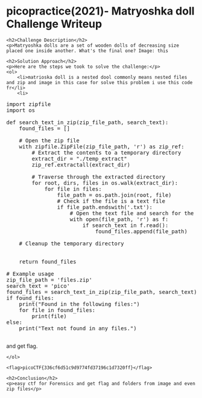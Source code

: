 <!DOCTYPE html>
<html>


<body>
    <h1>picopractice(2021)- Matryoshka doll Challenge Writeup</h1>

    <h2>Challenge Description</h2>
    <p>Matryoshka dolls are a set of wooden dolls of decreasing size placed one inside another. What's the final one? Image: this 
</p>

    <h2>Solution Approach</h2>
    <p>Here are the steps we took to solve the challenge:</p>
    <ol>
        <li>matrioska doll is a nested dool commonly means nested files and zip and image in this case for solve this problem i use this code fr</li>
        <li>
<pre>
import zipfile
import os

def search_text_in_zip(zip_file_path, search_text):
    found_files = []

    # Open the zip file
    with zipfile.ZipFile(zip_file_path, 'r') as zip_ref:
        # Extract the contents to a temporary directory
        extract_dir = "./temp_extract"
        zip_ref.extractall(extract_dir)

        # Traverse through the extracted directory
        for root, dirs, files in os.walk(extract_dir):
            for file in files:
                file_path = os.path.join(root, file)
                # Check if the file is a text file
                if file_path.endswith('.txt'):
                    # Open the text file and search for the text
                    with open(file_path, 'r') as f:
                        if search_text in f.read():
                            found_files.append(file_path)

    # Cleanup the temporary directory
  

    return found_files

# Example usage
zip_file_path = 'files.zip'
search_text = 'pico'
found_files = search_text_in_zip(zip_file_path, search_text)
if found_files:
    print("Found in the following files:")
    for file in found_files:
        print(file)
else:
    print("Text not found in any files.")

</pre>
and get flag.
  </li>
               

      
    </ol>

    <flag>picoCTF{336cf6d51c9d9774fd37196c1d7320ff}</flag>

    <h2>Conclusion</h2>
    <p>easy ctf for Forensics and get flag and folders from image and even zip files</p>
</body>
</html>
